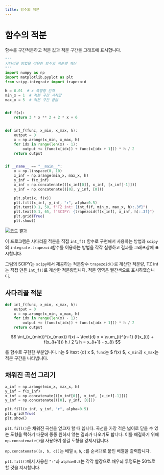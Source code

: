 ```yaml
---
title: 함수의 적분
---
```


# 함수의 적분

함수를 구간적분하고 적분 값과 적분 구간을 그래프에 표시합니다.

```python
"""
사다리꼴 방법을 이용한 함수의 적분량 계산 
"""
import numpy as np
import matplotlib.pyplot as plt
from scipy.integrate import trapezoid

h = 0.01  # x 축방향 간격
min_x = 1  # 적분 구간 시작값
max_x = 5  # 적분 구간 끝값


def f(x):
    return 3 * x ** 2 + 2 * x + 6


def int_f(func, x_min, x_max, h):
    output = 0
    x = np.arange(x_min, x_max, h)
    for idx in range(len(x) - 1):
        output += (func(x[idx]) + func(x[idx + 1])) * h / 2
    return output


if __name__ == "__main__":
    x = np.linspace(0, 10)
    x_inf = np.arange(min_x, max_x, h)
    y_inf = f(x_inf)
    x_inf = np.concatenate(([x_inf[0]], x_inf, [x_inf[-1]]))
    y_inf = np.concatenate(([0], y_inf, [0]))

    plt.plot(x, f(x))
    plt.fill(x_inf, y_inf, "r", alpha=0.5)
    plt.text(0.1, 50, f"TZ int: {int_f(f, min_x, max_x, h):.3f}")
    plt.text(0.1, 65, f"SCIPY: {trapezoid(f(x_inf), x_inf, h):.3f}")
    plt.grid(True)
    plt.show()
```

![코드 결과](../assets/function_integration_1.png)

이 프로그램은 사다리꼴 적분을 직접 `int_f()` 함수로 구현해서 사용하는 방법과 `scipy`의 `integrate.trapezoid`함수를 이용하는 방법을 각각 실행하고 결과를 그래프상에 표시합니다.

그림의 SCIPY는 `scipy`에서 제공하는 적분함수 `trapezoid()`로 계산한 적분량, TZ int는 직접 만든 `int_f()`로 계산한 적분량입니다. 적분 영역은 빨간색으로 표시하였습니다.

## 사다리꼴 적분

```python
def int_f(func, x_min, x_max, h):
    output = 0
    x = np.arange(x_min, x_max, h)
    for idx in range(len(x) - 1):
        output += (func(x[idx]) + func(x[idx + 1])) * h / 2
    return output
```

$$ \int_{x_{min}}^{x_{max}} f(x) ~ \text{d} x = \sum_{i}^{n-1} (f(x_{i}) + f(x_{i+1})) h / 2 \\ h = x_{i+1} - x_{i} $$

를 함수로 구현한 부분입니다. `h`는 $ \text {d} x $, `func`는 $ f(x) $, `x_min`과 `x_max`는 적분 구간을 나타냅니다.

## 채워진 곡선 그리기

```python
x_inf = np.arange(min_x, max_x, h)
y_inf = f(x_inf)
x_inf = np.concatenate(([x_inf[0]], x_inf, [x_inf[-1]]))
y_inf = np.concatenate(([0], y_inf, [0]))

plt.fill(x_inf, y_inf, "r", alpha=0.5)
plt.grid(True)
plt.show()
```

`plt.fill()`은 채워진 곡선을 얻고자 할 때 씁니다. 곡선을 가장 적은 넓이로 닫을 수 있는 도형을 택하기 때문에 종종 원하지 않는 결과가 나오기도 합니다. 이를 해결하기 위해 `np.concatenate()`을 사용하여 생길 도형을 강제시킵니다.

`np.concatenate((a, b, c))`는 배열 `a`, `b`, `c`를 순서대로 붙인 배열을 출력합니다.

`plt.fill()`에서 사용한 `"r"`과 `alpha=0.5`는 각각 빨강으로 채우되 투명도는 50%로 할 것을 지시합니다.
